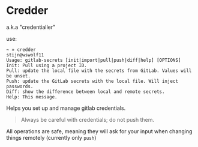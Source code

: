 # Credder

a.k.a "credentialler"

use:

```
~ » credder                                                                                                                                                                                        stijn@wswolf11
Usage: gitlab-secrets [init|import|pull|push|diff|help] [OPTIONS]
Init: Pull using a project ID.
Pull: update the local file with the secrets from GitLab. Values will be unset.
Push: update the GitLab secrets with the local file. Will inject passwords.
Diff: show the difference between local and remote secrets.
Help: This message.
```

Helps you set up and manage gitlab credentials.

> Always be careful with credentials; do not push them.

All operations are safe, meaning they will ask for your input when changing things remotely (currently only `push`)
